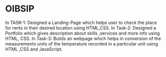 # OIBSIP
In TASK-1: Designed a Landing-Page which helps user to check the place for rents in their desired location using HTML,CSS.
In Task-2: Designed a Portfolio which gives description about skills ,services and more info using HTML, CSS.
In Task-3: Builds an webpage which helps in conversion of the measurements units of the temperature recorded in a particular unit using HTML ,CSS and JavaScript.
